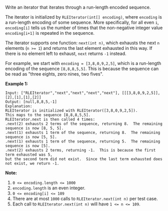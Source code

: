 Write an iterator that iterates through a run-length encoded sequence.

The iterator is initialized by `RLEIterator(int[] encoding)`, where `encoding`
is a run-length encoding of some sequence.  More specifically, for all even
`i`, `encoding[i]` tells us the number of times that the non-negative integer
value `encoding[i+1]` is repeated in the sequence.

The iterator supports one function: `next(int n)`, which exhausts the next `n`
elements (`n >= 1`) and returns the last element exhausted in this way.  If
there is no element left to exhaust, `next` returns `-1` instead.

For example, we start with `encoding = [3,8,0,9,2,5]`, which is a run-length
encoding of the sequence `[8,8,8,5,5]`.  This is because the sequence can be
read as "three eights, zero nines, two fives".



**Example 1:**

    
    
    Input: ["RLEIterator","next","next","next","next"], [[[3,8,0,9,2,5]],[2],[1],[1],[2]]
    Output: [null,8,8,5,-1]
    Explanation:
    RLEIterator is initialized with RLEIterator([3,8,0,9,2,5]).
    This maps to the sequence [8,8,8,5,5].
    RLEIterator.next is then called 4 times:
    .next(2) exhausts 2 terms of the sequence, returning 8.  The remaining sequence is now [8, 5, 5].
    .next(1) exhausts 1 term of the sequence, returning 8.  The remaining sequence is now [5, 5].
    .next(1) exhausts 1 term of the sequence, returning 5.  The remaining sequence is now [5].
    .next(2) exhausts 2 terms, returning -1.  This is because the first term exhausted was 5,
    but the second term did not exist.  Since the last term exhausted does not exist, we return -1.
    

**Note:**

  1. `0 <= encoding.length <= 1000`
  2. `encoding.length` is an even integer.
  3. `0 <= encoding[i] <= 109`
  4. There are at most `1000` calls to `RLEIterator.next(int n)` per test case.
  5. Each call to `RLEIterator.next(int n)` will have `1 <= n <= 109`.

